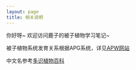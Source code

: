 ```yaml
---
layout: page
title: 相关说明
---
```


你好呀~ 欢迎访问鹿子的被子植物学习笔记~

被子植物系统发育关系根据APG系统，详见[APW网站](http://www.mobot.org/MOBOT/research/APweb/)

中文名参考[多识植物百科](http://duocet.ibiodiversity.net/index.php?title=首页)

